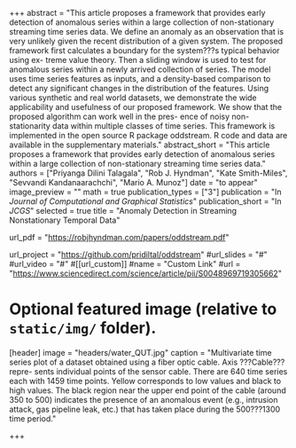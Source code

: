 +++
abstract = "This article proposes a framework that provides early detection of anomalous series within a large collection of non-stationary streaming time series data. We define an anomaly as an observation that is very unlikely given the recent distribution of a given system. The proposed framework first calculates a boundary for the system???s typical behavior using ex- treme value theory. Then a sliding window is used to test for anomalous series within a newly arrived collection of series. The model uses time series features as inputs, and a density-based comparison to detect any significant changes in the distribution of the features. Using various synthetic and real world datasets, we demonstrate the wide applicability and usefulness of our proposed framework. We show that the proposed algorithm can work well in the pres- ence of noisy non-stationarity data within multiple classes of time series. This framework is implemented in the open source R package oddstream. R code and data are available in the supplementary materials."
abstract_short = "This article proposes a framework that provides early detection of anomalous series within a large collection of non-stationary streaming time series data."
authors = ["Priyanga Dilini Talagala", "Rob J. Hyndman", "Kate Smith-Miles", "Sevvandi Kandanaarachchi", "Mario A. Munoz"]
date = "to appear"
image_preview = ""
math = true
publication_types = ["3"]
publication = "In *Journal of Computational and Graphical Statistics*" 
publication_short = "In *JCGS*"
selected = true
title = "Anomaly Detection in Streaming Nonstationary Temporal Data"

url_pdf = "https://robjhyndman.com/papers/oddstream.pdf"

url_project = "https://github.com/pridiltal/oddstream"
#url_slides = "#"
#url_video = "#"
#[[url_custom]]
#name = "Custom Link"
#url = "https://www.sciencedirect.com/science/article/pii/S0048969719305662"

# Optional featured image (relative to `static/img/` folder).
[header]
image = "headers/water_QUT.jpg"
caption = "Multivariate time series plot of a dataset obtained using a fiber optic cable. Axis ???Cable??? repre- sents individual points of the sensor cable. There are 640 time series each with 1459 time points. Yellow corresponds to low values and black to high values. The black region near the upper end point of the cable (around 350 to 500) indicates the presence of an anomalous event (e.g., intrusion attack, gas pipeline leak, etc.) that has taken place during the 500???1300 time period."

+++
